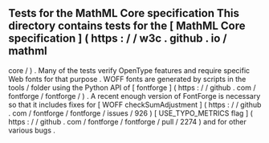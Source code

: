 #
Tests
for
the
MathML
Core
specification
This
directory
contains
tests
for
the
[
MathML
Core
specification
]
(
https
:
/
/
w3c
.
github
.
io
/
mathml
-
core
/
)
.
Many
of
the
tests
verify
OpenType
features
and
require
specific
Web
fonts
for
that
purpose
.
WOFF
fonts
are
generated
by
scripts
in
the
tools
/
folder
using
the
Python
API
of
[
fontforge
]
(
https
:
/
/
github
.
com
/
fontforge
/
fontforge
/
)
.
A
recent
enough
version
of
FontForge
is
necessary
so
that
it
includes
fixes
for
[
WOFF
checkSumAdjustment
]
(
https
:
/
/
github
.
com
/
fontforge
/
fontforge
/
issues
/
926
)
[
USE_TYPO_METRICS
flag
]
(
https
:
/
/
github
.
com
/
fontforge
/
fontforge
/
pull
/
2274
)
and
for
other
various
bugs
.

